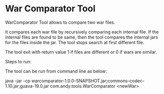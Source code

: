 # War Comparator Tool

WarComparator Tool allows to compare two war files.

It compares each war file by recursively comparing each internal file. If the internal files are found to be same, then the tool compares the internal jars for the files inside the jar.
The tool stops search at first different file. 

The tool exit with return value 1 if files are different or 0 if wars are similar.

Steps to run:

The tool can be run from command line as below:

java -jar -cp warcomparator-1.0.0-SNAPSHOT.jar;commons-codec-1.10.jar;guava-19.0.jar com.andy.tools.WarComparator &lt;newWar&gt; <newWarExtractFolder> <oldWar> <oldWarExtractFolder>